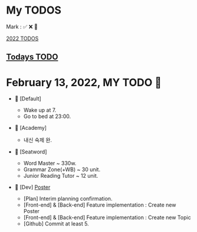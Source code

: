 # My TODOS

Mark : ✅ ❌ 🚀

[2022 TODOS](./2022)

## [Todays TODO](https://github.com/Novelier-Webbelier/todos/blob/master/2022/2-Feb/13.md)

# February 13, 2022, MY TODO 🚀

- 🚀 [Default]

  - Wake up at 7.
  - Go to bed at 23:00.

- 🚀 [Academy]

  - 내신 숙제 완.

- 🚀 [Seatword]

  - Word Master ~ 330w.
  - Grammar Zone(+WB) ~ 30 unit.
  - Junior Reading Tutor ~ 12 unit.

- 🚀 [Dev] [Poster](https://github.com/Novelier-Webbelier/poster)

  - [Plan] Interim planning confirmation.
  - [Front-end] & [Back-end] Feature implementation : Create new Poster
  - [Front-end] & [Back-end] Feature implementation : Create new Topic
  - [Github] Commit at least 5.

